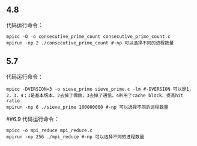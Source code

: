 
## 4.8
代码运行命令：
```shell
mpicc -O -o consecutive_prime_count consecutive_prime_count.c
mpirun -np 2 ./consecutive_prime_count #-np 可以选择不同的进程数量
```

## 5.7
代码运行命令：
```shell
mpicc -DVERSION=3 -o sieve_prime sieve_prime.c -lm #-DVERSION 可以是1，2，3，4；1是基本版本，2去掉了偶数，3去掉了通信，4利用了cache block，提高hit ratio
mpirun -np 6 ./sieve_prime 100000000 #-np 可以选择不同的进程数量
```

##6.9
代码运行命令：
```shell
mpicc -o mpi_reduce mpi_reduce.c
mpirun -np 256 ./mpi_reduce #-np 可以选择不同的进程数量
```